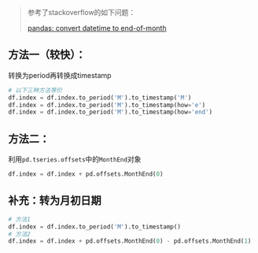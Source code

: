 > 参考了stackoverflow的如下问题：
>
> [pandas: convert datetime to end-of-month](https://stackoverflow.com/questions/18233107/pandas-convert-datetime-to-end-of-month)

## 方法一（较快）：

转换为period再转换成timestamp

```python
# 以下三种方法等价
df.index = df.index.to_period('M').to_timestamp('M')
df.index = df.index.to_period('M').to_timestamp(how='e')
df.index = df.index.to_period('M').to_timestamp(how='end')
```

## 方法二：

利用`pd.tseries.offsets`中的`MonthEnd`对象

```python
df.index = df.index + pd.offsets.MonthEnd(0) 
```

## 补充：转为月初日期

```python
# 方法1
df.index = df.index.to_period('M').to_timestamp()
# 方法2
df.index = df.index + pd.offsets.MonthEnd(0) - pd.offsets.MonthEnd(1)
```

